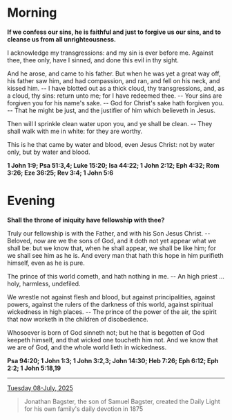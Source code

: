 # Morning

**If we confess our sins, he is faithful and just to forgive us our sins, and to cleanse us from all unrighteousness.**
 
I acknowledge my transgressions: and my sin is ever before me. Against thee, thee only, have I sinned, and done this evil in thy sight.
 
And he arose, and came to his father. But when he was yet a great way off, his father saw him, and had compassion, and ran, and fell on his neck, and kissed him. -- I have blotted out as a thick cloud, thy transgressions, and, as a cloud, thy sins: return unto me; for I have redeemed thee. -- Your sins are forgiven you for his name's sake. -- God for Christ's sake hath forgiven you. -- That he might be just, and the justifier of him which believeth in Jesus.
 
Then will I sprinkle clean water upon you, and ye shall be clean. -- They shall walk with me in white: for they are worthy.
 
This is he that came by water and blood, even Jesus Christ: not by water only, but by water and blood.  

**1 John 1:9; Psa 51:3,4; Luke 15:20; Isa 44:22; 1 John 2:12; Eph 4:32; Rom 3:26; Eze 36:25; Rev 3:4; 1 John 5:6**

# Evening

**Shall the throne of iniquity have fellowship with thee?**
 
Truly our fellowship is with the Father, and with his Son Jesus Christ. -- Beloved, now are we the sons of God, and it doth not yet appear what we shall be: but we know that, when he shall appear, we shall be like him; for we shall see him as he is. And every man that hath this hope in him purifieth himself, even as he is pure.
 
The prince of this world cometh, and hath nothing in me. -- An high priest ... holy, harmless, undefiled.
 
We wrestle not against flesh and blood, but against principalities, against powers, against the rulers of the darkness of this world, against spiritual wickedness in high places. -- The prince of the power of the air, the spirit that now worketh in the children of disobedience.
 
Whosoever is born of God sinneth not; but he that is begotten of God keepeth himself, and that wicked one toucheth him not. And we know that we are of God, and the whole world lieth in wickedness.  

**Psa 94:20; 1 John 1:3; 1 John 3:2,3; John 14:30; Heb 7:26; Eph 6:12; Eph 2:2; 1 John 5:18,19**

---

[Tuesday 08-July, 2025](https://t.me/s/daily_light)

> Jonathan Bagster, the son of Samuel Bagster, created the Daily Light for his own family's daily devotion in 1875

